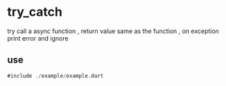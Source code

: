 # try_catch

try call a async function , return value same as the function , on exception print error and ignore

## use

```dart
#include ./example/example.dart
```
